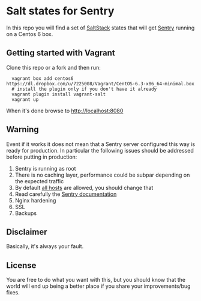 Salt states for Sentry
======================

In this repo you will find a set of [SaltStack](http://www.saltstack.com/community/) states that will get [Sentry](http://getsentry.com) running on a Centos 6 box.

Getting started with Vagrant
----------------------------

Clone this repo or a fork and then run:

      vagrant box add centos6 https://dl.dropbox.com/u/7225008/Vagrant/CentOS-6.3-x86_64-minimal.box
      # install the plugin only if you don't have it already
      vagrant plugin install vagrant-salt
      vagrant up

When it's done browse to [http://localhost:8080](http://localhost:8080)

Warning
-------

Event if it works it does not mean that a Sentry server configured this way is ready for production.
In particular the following issues should be addressed before putting in production:

1. Sentry is running as root
2. There is no caching layer, performance could be subpar depending on the expected traffic
3. By default [all hosts](https://github.com/unicolet/salt-sentry/blob/master/salt/states/pillar/sentry-server.sls#L6) are allowed, you should change that
4. Read carefully the [Sentry documentation](http://sentry.readthedocs.org/en/latest/)
5. Nginx hardening
6. SSL
7. Backups

Disclaimer
----------

Basically, it's always your fault.

License
-------

You are free to do what you want with this, but you should know that the world will end up being a better place if you share your improvements/bug fixes.

